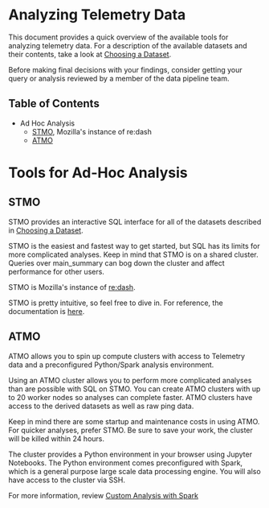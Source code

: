 # Analyzing Telemetry Data

This document provides a quick overview of the available tools for analyzing
telemetry data. For a description of the available datasets and their contents,
take a look at [Choosing a Dataset].

Before making final decisions with your findings, consider getting your query
or analysis reviewed by a member of the data pipeline team.

## Table of Contents

* Ad Hoc Analysis
  * [STMO](http://sql.telemetry.mozilla.org), Mozilla's instance of re:dash
  * [ATMO](http://analysis.telemetry.mozilla.org)

# Tools for Ad-Hoc Analysis

## STMO

STMO provides an interactive SQL interface for all of the datasets described in
[Choosing a Dataset].

STMO is the easiest and fastest way to get started, but SQL has its limits for
more complicated analyses. Keep in mind that STMO is on a shared cluster.
Queries over main_summary can bog down the cluster and affect performance for
other users.

STMO is Mozilla's instance of [re:dash](http://redash.io/).

STMO is pretty intuitive, so feel free to dive in. For reference, the
documentation is [here](http://wiki.mozilla.org/Custom_dashboards_with_re:dash).

## ATMO

ATMO allows you to spin up compute clusters with access to Telemetry data and a
preconfigured Python/Spark analysis environment.

Using an ATMO cluster allows you to perform more complicated analyses than are
possible with SQL on STMO. You can create ATMO clusters with up to 20 worker
nodes so analyses can complete faster. ATMO clusters have access to the
derived datasets as well as raw ping data.

Keep in mind there are some startup and maintenance costs in using ATMO. For
quicker analyses, prefer STMO. Be sure to save your work, the cluster will be
killed within 24 hours.

The cluster provides a Python environment in your browser using Jupyter
Notebooks. The Python environment comes preconfigured with Spark, which is a
general purpose large scale data processing engine. You will also have access
to the cluster via SSH.

For more information, review [Custom Analysis with
Spark](https://wiki.mozilla.org/Telemetry/Custom_analysis_with_spark)

[Choosing a Dataset]: choosing_a_dataset.md "Choosing a Dataset"
